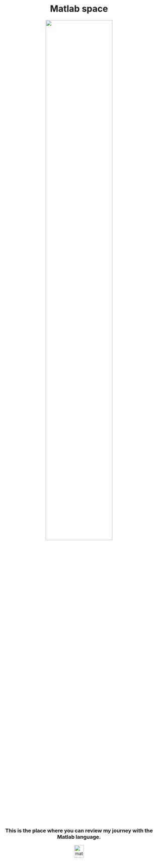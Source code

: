 <h1 align="center">Matlab space</h1>

<p align="center">
  <img src="https://pbs.twimg.com/media/D8dElhBXkAEmpTE?format=jpg&name=large" width="65%" style="max-width: 480px;" frameBorder="0" class="giphy-embed" allowFullScreen></img>
</p>

<h3 align="center">This is the place where you can review my journey with the Matlab language.</h3>

<p align="center"> <a target="_blank" rel="noreferrer"> <img src="https://upload.wikimedia.org/wikipedia/commons/thumb/2/21/Matlab_Logo.png/1200px-Matlab_Logo.png" alt="matlab" width="30" height="40"/> </a> </p>
